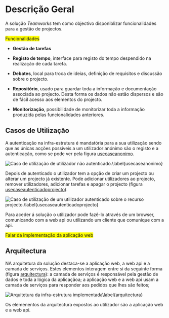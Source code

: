 Descrição Geral
=

A solução *Teamworks* tem como objectivo disponiblizar funcionalidades para a gestão de projectos.

<span style="background-color: yellow">Funcionalidades</span>

* **Gestão de tarefas**

* **Registo de tempo**, interface para  registo do tempo despendido na realização de cada tarefa.

* **Debates**, local para troca de ideias, definição de requisitos e discussão sobre o projecto.

* **Repositório**, usado para guardar toda a informação e documentação associada ao projecto. Desta forma os dados não estão dispersos e são de fácil acesso aos elementos do projecto.

* **Monitorização**, possibilidade de monitorizar toda a informação produzida pelas funcionalidades anteriores. 

Casos de Utilização
-

A autenticação na infra-estrutura é mandatória para a sua utilização sendo que as únicas acções possíveis a um utilizador anónimo são o registo e a autenticação, como se pode ver pela figura [usecaseanonimo](#).

![Caso de utilização de utilizador não autenticado.\label{usecaseanonimo}](http://www.lucidchart.com/publicSegments/view/4fd71023-3b68-497b-b199-60a50a443549/image.png)

Depois de autenticado o utilizador tem a opção de criar um projecto ou alterar um projecto já existente. 
Pode adicionar utilizadores ao projecto, remover utilizadores, adicionar tarefas e apagar o projecto (figura [usecaseautenticadoprojecto](#)). 

![Caso de utilização de um utilizador autenticado sobre o recurso projecto.\label{usecaseautenticadoprojecto}](http://www.lucidchart.com/publicSegments/view/4fd71bab-e67c-4d9d-8d0b-7b890af03250/image.png)

Para aceder á solução o utilizador pode fazê-lo através de um browser, comunicando com a web api ou utilizando um cliente que comunique com a api. 

<span style="background-color: yellow">Falar da implementação da aplicação web</span>

Arquitectura
-

NA arquitetura da solução destaca-se a aplicação web, a web api e a camada de serviços. 
Estes elementos interagem entre si da seguinte forma (figura [arquitectura](#)): a camada de serviços é responsável pela gestão de dados e toda a lógica da aplicaçãoa; a aplicação web e a web api usam a camada de serviços para responder aos pedidos que lhes são feitos;  

![Arquitetura da infra-estrutura implementada\label{arquitectura}](http://www.lucidchart.com/publicSegments/view/4fd7611a-c4c0-4cf9-8a0a-34fc0adcb320/image.png)

Os elemenentos da arquitectura expostos ao utilizador são a aplicação web e a web api.


